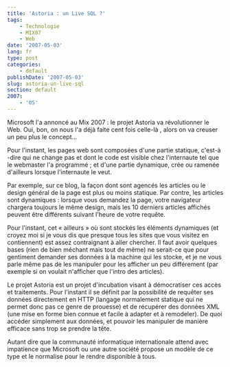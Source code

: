 ```yaml
---
title: 'Astoria : un Live SQL ?'
tags:
    - Technologie
    - MIX07
    - Web
date: '2007-05-03'
lang: fr
type: post
categories:
    - default
publishDate: '2007-05-03'
slug: astoria-un-live-sql
section: default
2007:
    - '05'
---
```


Microsoft l'a annoncé au Mix 2007&nbsp;: le projet Astoria va révolutionner le Web. Oui, bon, on nous l'a déjà faite cent fois celle-là , alors on va creuser un peu plus le concept…

Pour l'instant, les pages web sont composées d'une partie statique, c'est-à -dire qui ne change pas et dont le code est visible chez l'internaute tel que le webmaster l'a programmé ; et d'une partie dynamique, crée ou ramenée d'ailleurs lorsque l'internaute le veut.

Par exemple, sur ce blog, la façon dont sont agencés les articles ou le design général de la page est plus ou moins statique. Par contre, les articles sont dynamiques&nbsp;: lorsque vous demandez la page, votre navigateur chargera toujours le même design, mais les 10 derniers articles affichés peuvent être différents suivant l'heure de votre requête.

Pour l'instant, cet «&nbsp;ailleurs&nbsp;» où sont stockés les éléments dynamiques (et croyez moi si je vous dis que presque tous les sites que vous visitez en contiennent) est assez contraignant à aller chercher. Il faut avoir quelques bases (rien de bien méchant mais tout de même) ne serait-ce que pour gentiment demander ses données à la machine qui les stocke, et je ne vous parle même pas de les manipuler pour les afficher un peu différement (par exemple si on voulait n'afficher que l'intro des articles).

Le projet Astoria est un projet d'incubation visant à démocratiser ces accès et traitements. Pour l'instant il se définit par la possibilité de requêter ses données directement en HTTP (langage normalement statique qui ne permet donc pas ce genre de prouesse) et de récupérer des données XML (une mise en forme bien connue et facile à adapter et à remodeler). De quoi accéder simplement aux données, et pouvoir les manipuler de manière efficace sans trop se prendre la tête.

Autant dire que la communauté informatique internationale attend avec impatience que Microsoft ou une autre société propose un modèle de ce type et le normalise pour le rendre disponible à tous.